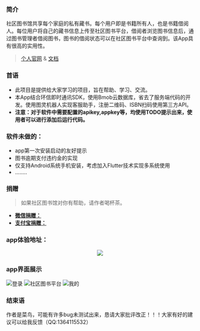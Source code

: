 ### 简介
社区图书馆共享每个家庭的私有藏书。每个用户即是书籍所有人，也是书籍借阅人。每位用户将自己的藏书信息上传至社区图书平台，借阅者浏览图书信息后，通过图书管理者借阅图书，图书的借阅状态可以在社区图书平台中查询到。该App具有很高的实用性。

> [个人官网](https://www.yanghujun.com/) & [文档](https://www.yanghujun.com/)
### 首语
* 此项目是提供给大家学习的项目，旨在帮助、学习、交流。
* 本App结合环信即时通讯SDK，使用Bmob云数据库，省去了服务端代码的开发。使用图灵机器人实现客服助手，注册二维码、ISBN扫码使用第三方API。
* **注意：对于软件中需要配置的apikey,appkey等，均使用TODO提示出来，使用者可以进行添加后运行代码。**
### 软件未做的：
* app第一次安装启动的友好提示
* 图书逾期支付违约金的实现
* 仅支持Android系统手机安装，考虑加入Flutter技术实现多系统使用
* ........
### 捐赠
> 如果社区图书馆对你有帮助，请作者喝杯茶。
> 
   * **[微信捐赠：](https://www.yanghujun.com/upload/2020/2/mm_facetoface_collect_qrcode_1581832678386-f0aada45625840279d7c49bd97cded4a.png)**
   *   **[支付宝捐赠：](https://www.yanghujun.com/upload/2020/2/1581832633-fa02992b6d364b94b4cfe1590f823a9d.jpg)**
    
   

### app体验地址：
<div align="center">
<img src="https://www.yanghujun.com/upload/2020/06/download-853a1fc658cd469ab9ffc32d4e1ac072.png" align="center"/> 
</div>


### app界面展示


![登录](https://www.yanghujun.com/upload/2020/06/login-6b965a86277640bf9b5784ffa3172881.jpg)
![社区图书平台](https://www.yanghujun.com/upload/2020/06/book-bd32ba8e4a4a40e7889090eef21094da.jpg)
![我的](https://www.yanghujun.com/upload/2020/06/my-ecbd48f7689f4830858d1d1ae03949c2.jpg)

### 结束语
作者是菜鸟，可能有许多bug未测试出来，恳请大家批评改正！！！大家有好的建议可以给我反馈（QQ:1364115532）




